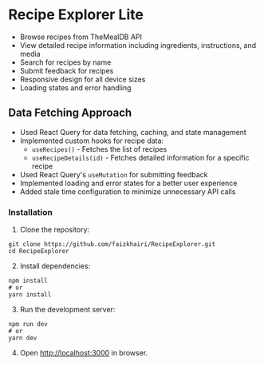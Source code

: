 # Recipe Explorer Lite

- Browse recipes from TheMealDB API
- View detailed recipe information including ingredients, instructions, and media
- Search for recipes by name
- Submit feedback for recipes
- Responsive design for all device sizes
- Loading states and error handling

## Data Fetching Approach

- Used React Query for data fetching, caching, and state management
- Implemented custom hooks for recipe data:
  - `useRecipes()` - Fetches the list of recipes
  - `useRecipeDetails(id)` - Fetches detailed information for a specific recipe
- Used React Query's `useMutation` for submitting feedback
- Implemented loading and error states for a better user experience
- Added stale time configuration to minimize unnecessary API calls

### Installation

1. Clone the repository:
```
git clone https://github.com/faizkhairi/RecipeExplorer.git
cd RecipeExplorer
```

2. Install dependencies:
```
npm install
# or
yarn install
```

3. Run the development server:
```
npm run dev
# or
yarn dev
```

4. Open [http://localhost:3000](http://localhost:3000) in browser.
